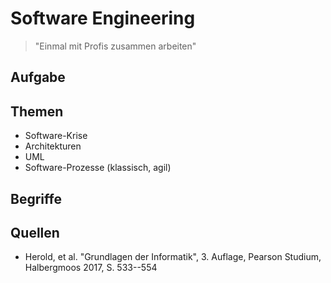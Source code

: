 # Software Engineering

> "Einmal mit Profis zusammen arbeiten"

## Aufgabe

## Themen

  - Software-Krise
  - Architekturen
  - UML
  - Software-Prozesse (klassisch, agil)

## Begriffe

## Quellen

  * Herold, et al. "Grundlagen der Informatik", 3. Auflage, Pearson Studium, Halbergmoos 2017, S. 533--554
